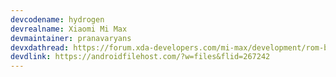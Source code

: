 ```yaml
---
devcodename: hydrogen
devrealname: Xiaomi Mi Max
devmaintainer: pranavaryans
devxdathread: https://forum.xda-developers.com/mi-max/development/rom-bootleggersrom-2-2-t3783863
devdlink: https://androidfilehost.com/?w=files&flid=267242
---
```

